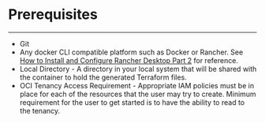 # **Prerequisites**
---

- Git
- Any docker CLI compatible platform such as Docker or Rancher. See [How to Install and Configure Rancher Desktop Part 2](https://www.youtube.com/watch?v=2QNAOJpeJZc) for reference.
- Local Directory - A directory in your local system that will be shared with the container to hold the generated Terraform files.
- OCI Tenancy Access Requirement - Appropriate IAM policies must be in place for each of the resources that the user may try to create. Minimum requirement   for the user to get started is to have the ability to read to the tenancy.

